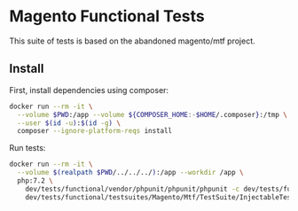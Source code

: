 # Magento Functional Tests

This suite of tests is based on the abandoned magento/mtf project.

## Install

First, install dependencies using composer:

```sh
docker run --rm -it \
  --volume $PWD:/app --volume ${COMPOSER_HOME:-$HOME/.composer}:/tmp \
  --user $(id -u):$(id -g) \
  composer --ignore-platform-reqs install
```

Run tests:

```sh
docker run --rm -it \
  --volume $(realpath $PWD/../../../):/app --workdir /app \
  php:7.2 \
    dev/tests/functional/vendor/phpunit/phpunit/phpunit -c dev/tests/functional \
    dev/tests/functional/testsuites/Magento/Mtf/TestSuite/InjectableTests.php
```
